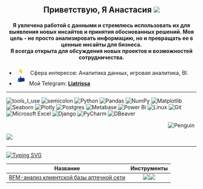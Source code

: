 <h2 align="center">Приветствую, Я Анастасия</a>
<img src="https://github.com/blackcater/blackcater/raw/main/images/Hi.gif" height="32"/></h1>
<h4 align="center">Я увлечена работой с данными и стремлюсь использовать их для выявления новых инсайтов и принятия обоснованных решений.
Моя цель - не просто анализировать информацию, но и превращать ее в ценные инсайты для бизнеса.
<br>Я всегда открыта для обсуждения новых проектов и возможностей сотрудничества.</h4>

- &nbsp;&nbsp;<img src="https://github.com/Liatrissa/Liatrissa/blob/main/image/lightning.gif?raw=true" width="12" />&nbsp;&nbsp;&nbsp;&nbsp; Сфера интересов: Аналитика данных, игровая аналитика, BI.<br>
- <img src="https://github.com/Liatrissa/Liatrissa/blob/main/image/letterbox%20(1).gif?raw=true" width="25" /> &nbsp; Мой Telegram: **[Liatrissa](https://t.me/liatrissa)**<br>

<hr></hr>

![tools_I_use](https://img.shields.io/badge/%F0%9F%9A%80%20Tools%20I%20use-8A2BE2?style=for-the-badge&color=8A2BE2)
![semicolon](https://img.shields.io/badge/%3A-8A2BE2?style=for-the-badge&color=8A2BE2)
![Python](https://img.shields.io/badge/python-3670A0?style=for-the-badge&logo=python&logoColor=ffdd54)
![Pandas](https://img.shields.io/badge/pandas-%23150458.svg?style=for-the-badge&logo=pandas&logoColor=white)
![NumPy](https://img.shields.io/badge/numpy-%23013243.svg?style=for-the-badge&logo=numpy&logoColor=white)
![Matplotlib](https://img.shields.io/badge/Matplotlib-%23ffffff.svg?style=for-the-badge&logo=Matplotlib&logoColor=black)
![Seaborn](https://img.shields.io/badge/seaborn-4169E1?style=for-the-badge&logo=seaborn&color=4682B4)
![Plotly](https://img.shields.io/badge/Plotly-%233F4F75.svg?style=for-the-badge&logo=plotly&logoColor=white)
![Postgres](https://img.shields.io/badge/postgres-%23316192.svg?style=for-the-badge&logo=postgresql&logoColor=white)
![Metabase](https://img.shields.io/badge/metabase-4169E1?style=for-the-badge&logo=metabase&logoColor=00008B&color=4169E1)
![Power Bi](https://img.shields.io/badge/power_bi-F2C811?style=for-the-badge&logo=powerbi&logoColor=black)
![Linux](https://img.shields.io/badge/Linux-FCC624?style=for-the-badge&logo=linux&logoColor=black)
![Git](https://img.shields.io/badge/git-%23F05033.svg?style=for-the-badge&logo=git&logoColor=white)
![Microsoft Excel](https://img.shields.io/badge/Microsoft_Excel-217346?style=for-the-badge&logo=microsoft-excel&logoColor=white)
![Django](https://img.shields.io/badge/django-%23092E20.svg?style=for-the-badge&logo=django&logoColor=white)
![PyCharm](https://img.shields.io/badge/pycharm-143?style=for-the-badge&logo=pycharm&logoColor=black&color=black&labelColor=green)
![DBeaver](https://img.shields.io/badge/DBeaver-2F4F4F?style=for-the-badge&logo=DBeaver&color=2F4F4F)

<img align="right" src="https://raw.githubusercontent.com/Tarikul-Islam-Anik/Animated-Fluent-Emojis/master/Emojis/Animals/Penguin.png" alt="Penguin" width="15%" /><br>
<!--
<div id="badges">
 <!-- <a href="https://drive.google.com/">
    <img src="https://img.shields.io/badge/CV-red?style=for-the-badge&logo=readdotcv&logoColor=white" alt="CV"/>
  </a> -->
 </div>
<a href="https://github.com/Liatrissa/Portfolio/blob/main/README.md">
       <img src="https://img.shields.io/badge/Portfolio-FF0000?style=for-the-badge&logo=todoist&logoColor=white" target="_blank" /> 
</a>

<hr></hr>

[![Typing SVG](https://readme-typing-svg.herokuapp.com?font=Fira+Code&size=20&pause=1000&color=8A2BE2&random=false&width=435&lines=%D0%9F%D1%80%D0%BE%D0%B5%D0%BA%D1%82%D1%8B%3A)](https://git.io/typing-svg)

| Название | Инструменты |
| :--------: | :-------: |
|[RFM-анализ клиентской базы аптечной сети](https://github.com/Liatrissa/Portfolio/blob/main/RFM-%D0%B0%D0%BD%D0%B0%D0%BB%D0%B8%D0%B7/README.md)|<img src="https://img.shields.io/badge/postgres-%23316192.svg?style=for-the-badge&logo=postgresql&logoColor=white"/><img src="https://img.shields.io/badge/metabase-4169E1?style=for-the-badge&logo=metabase&logoColor=00008B&color=4169E1"/>|


<!--
**Liatrissa/Liatrissa** is a ✨ _special_ ✨ repository because its `README.md` (this file) appears on your GitHub profile.

Here are some ideas to get you started:

- 🔭 I’m currently working on ...
- 🌱 I’m currently learning ...
- 👯 I’m looking to collaborate on ...
- 🤔 I’m looking for help with ...
- 💬 Ask me about ...
- 📫 How to reach me: ...
- 😄 Pronouns: ...
- ⚡ Fun fact: ...
-->
